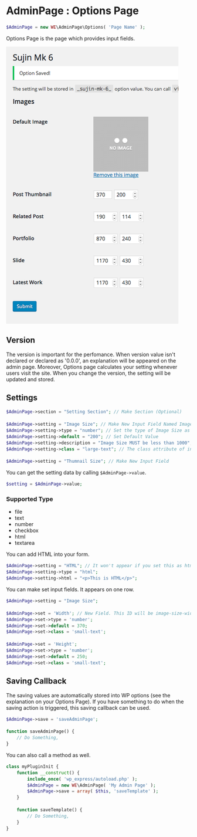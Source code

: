 # AdminPage : Options Page
```php
$AdminPage = new WE\AdminPage\Options( 'Page Name' );
```
Options Page is the page which provides input fields.

![Options Page Example](https://github.com/sujin2f/wp_express/blob/master/documents/images/AdminOption_001.png "Options Page Example")

## Version
The version is important for the perfomance. When version value isn't declared or declared as '0.0.0', an explanation will be appeared on the admin page. Moreover, Options page calculates your setting whenever users visit the site. When you change the version, the setting will be updated and stored.

## Settings
```php
$AdminPage->section = "Setting Section"; // Make Section (Optional)

$AdminPage->setting = "Image Size"; // Make New Input Field Named Image Size. It has to be unique within a page. ( Default : text )
$AdminPage->setting->type = "number"; // Set the type of Image Size as number
$AdminPage->setting->default = "200"; // Set Default Value
$AdminPage->setting->description = "Image Size MUST be less than 1000";
$AdminPage->setting->class = "large-text"; // The class attribute of input tag ( Default : regular-text )

$AdminPage->setting = "Thumnail Size"; // Make New Input Field
```
You can get the setting data by calling ```$AdminPage->value```.
```php
$setting = $AdminPage->value;
```

### Supported Type
* file
* text
* number
* checkbox
* html
* textarea

You can add HTML into your form.
```php
$AdminPage->setting = "HTML"; // It won't appear if you set this as html type
$AdminPage->setting->type = "html";
$AdminPage->setting->html = "<p>This is HTML</p>";
```

You can make set input fields. It appears on one row.
```php
$AdminPage->setting = "Image Size";

$AdminPage->set = 'Width'; // New Field. This ID will be image-size-width.
$AdminPage->set->type = 'number';
$AdminPage->set->default = 370;
$AdminPage->set->class = 'small-text';

$AdminPage->set = 'Height';
$AdminPage->set->type = 'number';
$AdminPage->set->default = 250;
$AdminPage->set->class = 'small-text';
```

## Saving Callback
The saving values are automatically stored into WP options (see the explanation on your Options Page). If you have something to do when the saving action is triggered, this saving callback can be used.
```php
$AdminPage->save = 'saveAdminPage';

function saveAdminPage() {
	// Do Something,
}
```
You can also call a method as well.
```php
class myPluginInit {
	function __construct() {
		include_once( 'wp_express/autoload.php' );
		$AdminPage = new WE\AdminPage( 'My Admin Page' );
		$AdminPage->save = array( $this, 'saveTemplate' );
	}
  
	function saveTemplate() {
		// Do Something,
	}
}
```
